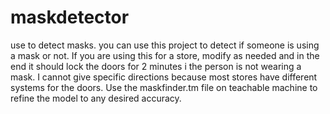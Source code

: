 # maskdetector
use to detect masks.
you can use this project to detect if someone is using a mask or not.
If you are using this for a store, modify as needed and in the end it should lock the doors for 2 minutes i the person is not wearing a mask.
I cannot give specific directions because most stores have different systems for the doors.
Use the maskfinder.tm file on teachable machine to refine the model to any desired accuracy.
